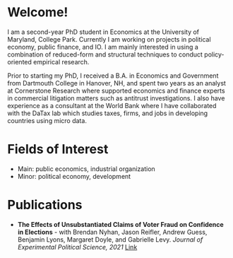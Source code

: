 # Welcome!

I am a second-year PhD student in Economics at the University of Maryland, College Park. Currently I am working on projects in political economy, public finance, and IO. I am mainly interested in using a combination of reduced-form and structural techniques to conduct policy-oriented empirical research.

Prior to starting my PhD, I received a B.A. in Economics and Government from Dartmouth College in Hanover, NH, and spent two years as an analyst at Cornerstone Research where supported economics and finance experts in commercial litigation matters such as antitrust investigations. I also have experience as a consultant at the World Bank where I have collaborated with the DaTax lab which studies taxes, firms, and jobs in developing countries using micro data.

# Fields of Interest
- Main: public economics, industrial organization
- Minor: political economy, development

# Publications 
- **The Effects of Unsubstantiated Claims of Voter Fraud on Confidence in Elections** - with Brendan Nyhan, Jason Reifler, Andrew Guess, Benjamin Lyons, Margaret Doyle, and Gabrielle Levy. *Journal of Experimental Political Science, 2021*
  [Link](https://www.cambridge.org/core/journals/journal-of-experimental-political-science/article/effects-of-unsubstantiated-claims-of-voter-fraud-on-trust-in-elections/9B4CE6DF2F573955071948B9F649DF7A)

